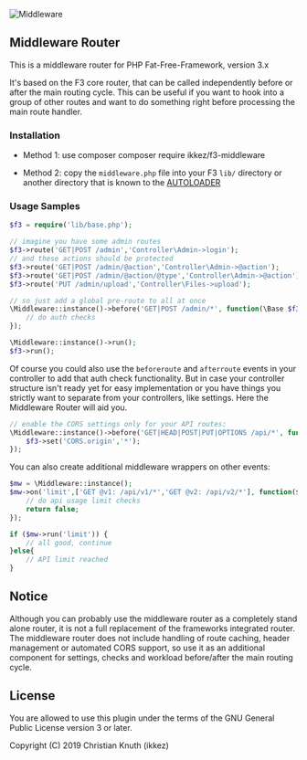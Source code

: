 
![Middleware](https://ikkez.de/linked/f3-middleware.png)

## Middleware Router

This is a middleware router for PHP Fat-Free-Framework, version 3.x

It's based on the F3 core router, that can be called independently before or after the main routing cycle.
This can be useful if you want to hook into a group of other routes and want to do something right before processing the main route handler.


### Installation


- Method 1: use composer composer require ikkez/f3-middleware

- Method 2: copy the `middleware.php` file into your F3 `lib/` directory or another directory that is known to the [AUTOLOADER](https://fatfreeframework.com/quick-reference#AUTOLOAD)

### Usage Samples

```php
$f3 = require('lib/base.php');

// imagine you have some admin routes
$f3->route('GET|POST /admin','Controller\Admin->login');
// and these actions should be protected
$f3->route('GET|POST /admin/@action','Controller\Admin->@action');
$f3->route('GET|POST /admin/@action/@type','Controller\Admin->@action');
$f3->route('PUT /admin/upload','Controller\Files->upload');

// so just add a global pre-route to all at once
\Middleware::instance()->before('GET|POST /admin/*', function(\Base $f3, $params, $alias) {
	// do auth checks
});

\Middleware::instance()->run();
$f3->run();
```

Of course you could also use the `beforeroute` and `afterroute` events in your controller to add that auth check functionality. But in case your controller structure isn't ready yet for easy implementation or you have things you strictly want to separate from your controllers, like settings. Here the Middleware Router will aid you.

```php
// enable the CORS settings only for your API routes:
\Middleware::instance()->before('GET|HEAD|POST|PUT|OPTIONS /api/*', function(\Base $f3) {
	$f3->set('CORS.origin','*');
});
```

You can also create additional middleware wrappers on other events:

```php
$mw = \Middleware::instance();
$mw->on('limit',['GET @v1: /api/v1/*','GET @v2: /api/v2/*'], function($f3,$args,$alias) {
	// do api usage limit checks
	return false;
});

if ($mw->run('limit')) {
	// all good, continue
}else{
	// API limit reached
}
```

## Notice

Although you can probably use the middleware router as a completely stand alone router, it is not a full replacement of the frameworks integrated router.
The middleware router does not include handling of route caching, header management or automated CORS support, so use it as an additional component for settings, checks and workload before/after the main routing cycle.

## License

You are allowed to use this plugin under the terms of the GNU General Public License version 3 or later.

Copyright (C) 2019 Christian Knuth (ikkez)
